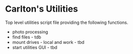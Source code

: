 # Carlton's Utilities

Top level utilities script file providing the following functions.

- photo processing
- find files - tdb
- mount drives - local and work - tbd
- start utilities GUI - tbd
